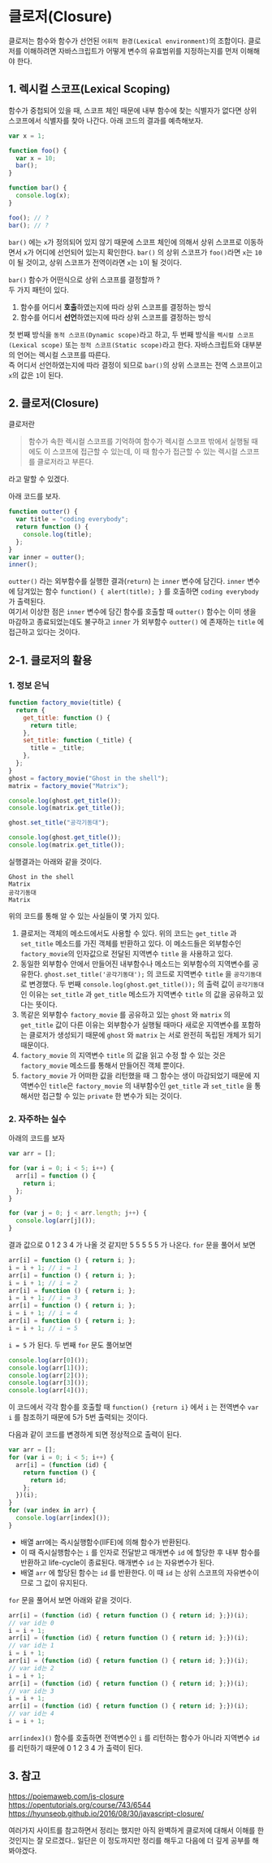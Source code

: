 # 클로저(Closure)

클로저는 함수와 함수가 선언된 `어휘적 환경(Lexical environment)`의 조합이다. 클로저를 이해하려면 자바스크립트가 어떻게 변수의 유효범위를 지정하는지를 먼저 이해해야 한다.

## 1. 렉시컬 스코프(Lexical Scoping)

함수가 중첩되어 있을 때, 스코프 체인 때문에 내부 함수에 찾는 식별자가 없다면 상위 스코프에서 식별자를 찾아 나간다. 아래 코드의 결과를 예측해보자.

```js
var x = 1;

function foo() {
  var x = 10;
  bar();
}

function bar() {
  console.log(x);
}

foo(); // ?
bar(); // ?
```

`bar()` 에는 `x`가 정의되어 있지 않기 때문에 스코프 체인에 의해서 상위 스코프로 이동하면서 `x`가 어디에 선언되어 있는지 확인한다.
`bar()` 의 상위 스코프가 `foo()`라면 `x`는 `10`이 될 것이고, 상위 스코프가 전역이라면 `x`는 `1`이 될 것이다.

`bar()` 함수가 어떤식으로 상위 스코프를 결정할까 ?  
두 가지 패턴이 있다.

1. 함수를 어디서 **호출**하였는지에 따라 상위 스코프를 결정하는 방식
2. 함수를 어디서 **선언**하였는지에 따라 상위 스코프를 결정하는 방식

첫 번째 방식을 `동적 스코프(Dynamic scope)`라고 하고, 두 번째 방식을 `렉시컬 스코프(Lexical scope)` 또는 `정적 스코프(Static scope)`라고 한다. 자바스크립트와 대부분의 언어는 렉시컬 스코프를 따른다.  
즉 어디서 선언하였는지에 따라 결정이 되므로 `bar()`의 상위 스코프는 전역 스코프이고 `x`의 값은 `1`이 된다.

## 2. 클로저(Closure)

클로저란

> 함수가 속한 렉시컬 스코프를 기억하여 함수가 렉시컬 스코프 밖에서 실행될 때에도 이 스코프에 접근할 수 있는데, 이 때 함수가 접근할 수 있는 렉시컬 스코프를 클로저라고 부른다.

라고 말할 수 있겠다.

아래 코드를 보자.

```js
function outter() {
  var title = "coding everybody";
  return function () {
    console.log(title);
  };
}
var inner = outter();
inner();
```

`outter()` 라는 외부함수를 실행한 결과(`return`) 는 `inner` 변수에 담긴다. `inner` 변수에 담겨있는 함수 `function() { alert(title); }` 를 호출하면 `coding everybody` 가 출력된다.  
여기서 이상한 점은 `inner` 변수에 담긴 함수를 호출할 때 `outter()` 함수는 이미 생을 마감하고 종료되었는데도 불구하고 `inner` 가 외부함수 `outter()` 에 존재하는 `title` 에 접근하고 있다는 것이다.

## 2-1. 클로저의 활용

### 1. 정보 은닉

```js
function factory_movie(title) {
  return {
    get_title: function () {
      return title;
    },
    set_title: function (_title) {
      title = _title;
    },
  };
}
ghost = factory_movie("Ghost in the shell");
matrix = factory_movie("Matrix");

console.log(ghost.get_title());
console.log(matrix.get_title());

ghost.set_title("공각기동대");

console.log(ghost.get_title());
console.log(matrix.get_title());
```

실행결과는 아래와 같을 것이다.

```
Ghost in the shell
Matrix
공각기동대
Matrix
```

위의 코드를 통해 알 수 있는 사실들이 몇 가지 있다.

1. 클로저는 객체의 메소드에서도 사용할 수 있다. 위의 코드는 `get_title` 과 `set_title` 메소드를 가진 객체를 반환하고 있다. 이 메소드들은 외부함수인 `factory_movie`의 인자값으로 전달된 지역변수 `title` 을 사용하고 있다.
2. 동일한 외부함수 안에서 만들어진 내부함수나 메소드는 외부함수의 지역변수를 공유한다. `ghost.set_title('공각기동대');` 의 코드로 지역변수 `title` 을 `공각기동대` 로 변경했다.
   두 번째 `console.log(ghost.get_title());` 의 출력 값이 `공각기동대` 인 이유는 `set_title` 과 `get_title` 메소드가 지역변수 `title` 의 값을 공유하고 있다는 뜻이다.
3. 똑같은 외부함수 `factory_movie` 를 공유하고 있는 `ghost` 와 `matrix` 의 `get_title` 값이 다른 이유는 외부함수가 실행될 때마다 새로운 지역변수를 포함하는 클로저가 생성되기 때문에 `ghost` 와 `matrix` 는 서로 완전히 독립된 개체가 되기 때문이다.
4. `factory_movie` 의 지역변수 `title` 의 값을 읽고 수정 할 수 있는 것은 `factory_movie` 메소드를 통해서 만들어진 객체 뿐이다.
5. `factory_movie` 가 어떠한 값을 리턴했을 때 그 함수는 생이 마감되었기 때문에 지역변수인 `title`은 `factory_movie` 의 내부함수인 `get_title` 과 `set_title` 을 통해서만 접근할 수 있는 `private` 한 변수가 되는 것이다.

### 2. 자주하는 실수

아래의 코드를 보자

```js
var arr = [];

for (var i = 0; i < 5; i++) {
  arr[i] = function () {
    return i;
  };
}

for (var j = 0; j < arr.length; j++) {
  console.log(arr[j]());
}
```

결과 값으로 0 1 2 3 4 가 나올 것 같지만 5 5 5 5 5 가 나온다. `for` 문을 풀어서 보면

```js
arr[i] = function () { return i; };
i = i + 1; // i = 1
arr[i] = function () { return i; };
i = i + 1; // i = 2
arr[i] = function () { return i; };
i = i + 1; // i = 3
arr[i] = function () { return i; };
i = i + 1; // i = 4
arr[i] = function () { return i; };
i = i + 1; // i = 5
```

`i = 5` 가 된다. 두 번째 `for` 문도 풀어보면

```js
console.log(arr[0]());
console.log(arr[1]());
console.log(arr[2]());
console.log(arr[3]());
console.log(arr[4]());
```

이 코드에서 각각 함수를 호출할 때 `function() {return i}` 에서 `i` 는 전역변수 `var i` 를 참조하기 때문에 5가 5번 출력되는 것이다.

다음과 같이 코드를 변경하게 되면 정상적으로 출력이 된다.

```js
var arr = [];
for (var i = 0; i < 5; i++) {
  arr[i] = (function (id) {
    return function () {
      return id;
    };
  })(i);
}
for (var index in arr) {
  console.log(arr[index]());
}
```

- 배열 arr에는 즉시실행함수(IIFE)에 의해 함수가 반환된다.
- 이 때 즉시실행함수는 `i` 를 인자로 전달받고 매개변수 `id` 에 할당한 후 내부 함수를 반환하고 life-cycle이 종료된다. 매개변수 `id` 는 자유변수가 된다.
- 배열 `arr` 에 할당된 함수는 `id` 를 반환한다. 이 때 `id` 는 상위 스코프의 자유변수이므로 그 값이 유지된다.

`for` 문을 풀어서 보면 아래와 같을 것이다.

```js
arr[i] = (function (id) { return function () { return id; };})(i); 
// var id는 0
i = i + 1;
arr[i] = (function (id) { return function () { return id; };})(i); 
// var id는 1
i = i + 1;
arr[i] = (function (id) { return function () { return id; };})(i); 
// var id는 2
i = i + 1;
arr[i] = (function (id) { return function () { return id; };})(i); 
// var id는 3
i = i + 1;
arr[i] = (function (id) { return function () { return id; };})(i); 
// var id는 4
i = i + 1;
```

`arr[index]()` 함수를 호출하면 전역변수인 `i` 를 리턴하는 함수가 아니라 지역변수 `id` 를 리턴하기 때문에 0 1 2 3 4 가 출력이 된다.

## 3. 참고

<https://poiemaweb.com/js-closure>
<https://opentutorials.org/course/743/6544>
<https://hyunseob.github.io/2016/08/30/javascript-closure/>

여러가지 사이트를 참고하면서 정리는 했지만 아직 완벽하게 클로저에 대해서 이해를 한 것인지는 잘 모르겠다.. 일단은 이 정도까지만 정리를 해두고 다음에 더 깊게 공부를 해봐야겠다.
